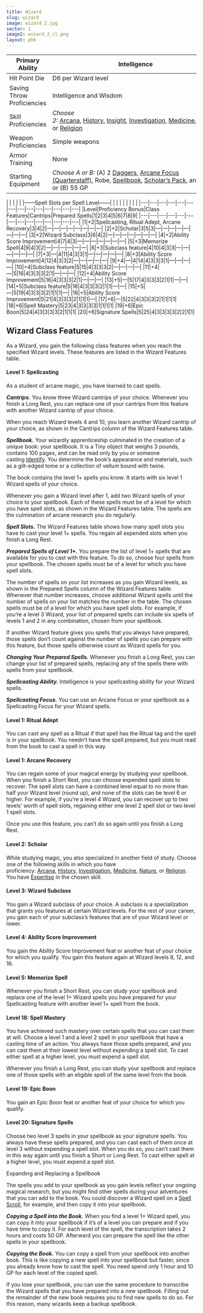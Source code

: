 ```yaml
---
title: Wizard
slug: wizard
image: wizard_2.jpg
sector: 1
image2: wizard_2_cl.png
layout: phb
---
```

<!-- ### -->

| Primary Ability            | Intelligence                                                                                                                                                                                                                                                                                                                                                                                                                                                                                                                                                                                                                           |
| -------------------------- | -------------------------------------------------------------------------------------------------------------------------------------------------------------------------------------------------------------------------------------------------------------------------------------------------------------------------------------------------------------------------------------------------------------------------------------------------------------------------------------------------------------------------------------------------------------------------------------------------------------------------------------- |
| Hit Point Die              | D6 per Wizard level                                                                                                                                                                                                                                                                                                                                                                                                                                                                                                                                                                                                                    |
| Saving Throw Proficiencies | Intelligence and Wisdom                                                                                                                                                                                                                                                                                                                                                                                                                                                                                                                                                                                                                |
| Skill Proficiencies        | _Choose 2:_ [Arcana](https://www.dndbeyond.com/sources/dnd/free-rules/playing-the-game#Skills), [History](https://www.dndbeyond.com/sources/dnd/free-rules/playing-the-game#Skills), [Insight](https://www.dndbeyond.com/sources/dnd/free-rules/playing-the-game#Skills), [Investigation](https://www.dndbeyond.com/sources/dnd/free-rules/playing-the-game#Skills), [Medicine](https://www.dndbeyond.com/sources/dnd/free-rules/playing-the-game#Skills), [Nature](https://www.dndbeyond.com/sources/dnd/free-rules/playing-the-game#Skills), or [Religion](https://www.dndbeyond.com/sources/dnd/free-rules/playing-the-game#Skills) |
| Weapon Proficiencies       | Simple weapons                                                                                                                                                                                                                                                                                                                                                                                                                                                                                                                                                                                                                         |
| Armor Training             | None                                                                                                                                                                                                                                                                                                                                                                                                                                                                                                                                                                                                                                   |
| Starting Equipment         | _Choose A or B:_ (A) 2 [Daggers](https://www.dndbeyond.com/equipment/3-dagger), [Arcane Focus (Quarterstaff)](https://www.dndbeyond.com/equipment/540-staff), Robe, [Spellbook](https://www.dndbeyond.com/equipment/86-spellbook), [Scholar’s Pack](https://www.dndbeyond.com/equipment/418-scholars-pack), and 5 GP; or (B) 55 GP                                                                                                                                                                                                                                                                                                     |

<!-- ### -->

| 
|   |   |   |   |——Spell Slots per Spell Level——|   |   |   |   |   |   |   |   |
|---|---|---|---|---|---|---|---|---|---|---|---|---|---|
|Level|Proficiency Bonus|Class Features|Cantrips|Prepared Spells|1|2|3|4|5|6|7|8|9|
|---|---|---|---|---|---|---|---|---|---|---|---|---|---|
|1|+2|Spellcasting, Ritual Adept, Arcane Recovery|3|4|2|—|—|—|—|—|—|—|—|
|2|+2|Scholar|3|5|3|—|—|—|—|—|—|—|—|
|3|+2|Wizard Subclass|3|6|4|2|—|—|—|—|—|—|—|
|4|+2|Ability Score Improvement|4|7|4|3|—|—|—|—|—|—|—|
|5|+3|Memorize Spell|4|9|4|3|2|—|—|—|—|—|—|
|6|+3|Subclass feature|4|10|4|3|3|—|—|—|—|—|—|
|7|+3|—|4|11|4|3|3|1|—|—|—|—|—|
|8|+3|Ability Score Improvement|4|12|4|3|3|2|—|—|—|—|—|
|9|+4|—|4|14|4|3|3|3|1|—|—|—|—|
|10|+4|Subclass feature|5|15|4|3|3|3|2|—|—|—|—|
|11|+4|—|5|16|4|3|3|3|2|1|—|—|—|
|12|+4|Ability Score Improvement|5|16|4|3|3|3|2|1|—|—|—|
|13|+5|—|5|17|4|3|3|3|2|1|1|—|—|
|14|+5|Subclass feature|5|18|4|3|3|3|2|1|1|—|—|
|15|+5|—|5|19|4|3|3|3|2|1|1|1|—|
|16|+5|Ability Score Improvement|5|21|4|3|3|3|2|1|1|1|—|
|17|+6|—|5|22|4|3|3|3|2|1|1|1|1|
|18|+6|Spell Mastery|5|23|4|3|3|3|3|1|1|1|1|
|19|+6|Epic Boon|5|24|4|3|3|3|3|2|1|1|1|
|20|+6|Signature Spells|5|25|4|3|3|3|3|2|2|1|1|

<!-- ### -->

## Wizard Class Features

As a Wizard, you gain the following class features when you reach the specified Wizard levels. These features are listed in the Wizard Features table.

#### Level 1: Spellcasting

As a student of arcane magic, you have learned to cast spells.

**_Cantrips._** You know three Wizard cantrips of your choice. Whenever you finish a Long Rest, you can replace one of your cantrips from this feature with another Wizard cantrip of your choice.

When you reach Wizard levels 4 and 10, you learn another Wizard cantrip of your choice, as shown in the Cantrips column of the Wizard Features table.

**_Spellbook._** Your wizardly apprenticeship culminated in the creation of a unique book: your spellbook. It is a Tiny object that weighs 3 pounds, contains 100 pages, and can be read only by you or someone casting [Identify](https://www.dndbeyond.com/spells/2619180-identify). You determine the book’s appearance and materials, such as a gilt-edged tome or a collection of vellum bound with twine.

The book contains the level 1+ spells you know. It starts with six level 1 Wizard spells of your choice.

Whenever you gain a Wizard level after 1, add two Wizard spells of your choice to your spellbook. Each of these spells must be of a level for which you have spell slots, as shown in the Wizard Features table. The spells are the culmination of arcane research you do regularly.

**_Spell Slots._** The Wizard Features table shows how many spell slots you have to cast your level 1+ spells. You regain all expended slots when you finish a Long Rest.

**_Prepared Spells of Level 1+._** You prepare the list of level 1+ spells that are available for you to cast with this feature. To do so, choose four spells from your spellbook. The chosen spells must be of a level for which you have spell slots.

The number of spells on your list increases as you gain Wizard levels, as shown in the Prepared Spells column of the Wizard Features table. Whenever that number increases, choose additional Wizard spells until the number of spells on your list matches the number in the table. The chosen spells must be of a level for which you have spell slots. For example, if you’re a level 3 Wizard, your list of prepared spells can include six spells of levels 1 and 2 in any combination, chosen from your spellbook.

If another Wizard feature gives you spells that you always have prepared, those spells don’t count against the number of spells you can prepare with this feature, but those spells otherwise count as Wizard spells for you.

**_Changing Your Prepared Spells._** Whenever you finish a Long Rest, you can change your list of prepared spells, replacing any of the spells there with spells from your spellbook.

**_Spellcasting Ability._** Intelligence is your spellcasting ability for your Wizard spells.

**_Spellcasting Focus._** You can use an Arcane Focus or your spellbook as a Spellcasting Focus for your Wizard spells.

#### Level 1: Ritual Adept

You can cast any spell as a Ritual if that spell has the Ritual tag and the spell is in your spellbook. You needn’t have the spell prepared, but you must read from the book to cast a spell in this way.

#### Level 1: Arcane Recovery

You can regain some of your magical energy by studying your spellbook. When you finish a Short Rest, you can choose expended spell slots to recover. The spell slots can have a combined level equal to no more than half your Wizard level (round up), and none of the slots can be level 6 or higher. For example, if you’re a level 4 Wizard, you can recover up to two levels’ worth of spell slots, regaining either one level 2 spell slot or two level 1 spell slots.

Once you use this feature, you can’t do so again until you finish a Long Rest.

#### Level 2: Scholar

While studying magic, you also specialized in another field of study. Choose one of the following skills in which you have proficiency: [Arcana](https://www.dndbeyond.com/sources/dnd/free-rules/playing-the-game#Skills), [History](https://www.dndbeyond.com/sources/dnd/free-rules/playing-the-game#Skills), [Investigation](https://www.dndbeyond.com/sources/dnd/free-rules/playing-the-game#Skills), [Medicine](https://www.dndbeyond.com/sources/dnd/free-rules/playing-the-game#Skills), [Nature](https://www.dndbeyond.com/sources/dnd/free-rules/playing-the-game#Skills), or [Religion](https://www.dndbeyond.com/sources/dnd/free-rules/playing-the-game#Skills). You have [Expertise](https://www.dndbeyond.com/sources/dnd/free-rules/rules-glossary#Expertise) in the chosen skill.

#### Level 3: Wizard Subclass

You gain a Wizard subclass of your choice. A subclass is a specialization that grants you features at certain Wizard levels. For the rest of your career, you gain each of your subclass’s features that are of your Wizard level or lower.

#### Level 4: Ability Score Improvement

You gain the Ability Score Improvement feat or another feat of your choice for which you qualify. You gain this feature again at Wizard levels 8, 12, and 16.

#### Level 5: Memorize Spell

Whenever you finish a Short Rest, you can study your spellbook and replace one of the level 1+ Wizard spells you have prepared for your Spellcasting feature with another level 1+ spell from the book.

#### Level 18: Spell Mastery

You have achieved such mastery over certain spells that you can cast them at will. Choose a level 1 and a level 2 spell in your spellbook that have a casting time of an action. You always have those spells prepared, and you can cast them at their lowest level without expending a spell slot. To cast either spell at a higher level, you must expend a spell slot.

Whenever you finish a Long Rest, you can study your spellbook and replace one of those spells with an eligible spell of the same level from the book.

#### Level 19: Epic Boon

You gain an Epic Boon feat or another feat of your choice for which you qualify.

#### Level 20: Signature Spells

Choose two level 3 spells in your spellbook as your signature spells. You always have these spells prepared, and you can cast each of them once at level 3 without expending a spell slot. When you do so, you can’t cast them in this way again until you finish a Short or Long Rest. To cast either spell at a higher level, you must expend a spell slot.

<!-- ### -->

Expanding and Replacing a Spellbook

The spells you add to your spellbook as you gain levels reflect your ongoing magical research, but you might find other spells during your adventures that you can add to the book. You could discover a Wizard spell on a [Spell Scroll](https://www.dndbeyond.com/magic-items/9229085-spell-scroll), for example, and then copy it into your spellbook.

**_Copying a Spell into the Book._** When you find a level 1+ Wizard spell, you can copy it into your spellbook if it’s of a level you can prepare and if you have time to copy it. For each level of the spell, the transcription takes 2 hours and costs 50 GP. Afterward you can prepare the spell like the other spells in your spellbook.

**_Copying the Book._** You can copy a spell from your spellbook into another book. This is like copying a new spell into your spellbook but faster, since you already know how to cast the spell. You need spend only 1 hour and 10 GP for each level of the copied spell.

If you lose your spellbook, you can use the same procedure to transcribe the Wizard spells that you have prepared into a new spellbook. Filling out the remainder of the new book requires you to find new spells to do so. For this reason, many wizards keep a backup spellbook.